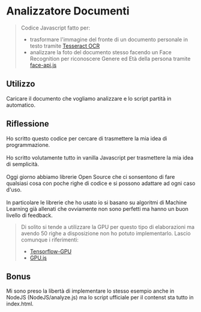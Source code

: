 # Analizzatore Documenti 

> Codice Javascript fatto per:
> - trasformare l'immagine del fronte di un documento personale in testo tramite [Tesseract OCR](https://tesseract.projectnaptha.com/)
> - analizzare la foto del documento stesso facendo un Face Recognition per riconoscere Genere ed Età della persona tramite [face-api.js](https://justadudewhohacks.github.io/face-api.js/docs/index.html)

## Utilizzo
Caricare il documento che vogliamo analizzare e lo script partità in automatico.

## Riflessione
Ho scritto questo codice per cercare di trasmettere la mia idea di programmazione.<br><br>
Ho scritto volutamente tutto in vanilla Javascript per trasmettere la mia idea di semplicità.<br><br>
Oggi giorno abbiamo librerie Open Source che ci sonsentono di fare qualsiasi cosa con poche righe di codice e si possono adattare ad ogni caso d'uso.<br><br>
In particolare le librerie che ho usato io si basano su algoritmi di Machine Learning già allenati che ovviamente non sono perfetti ma hanno un buon livello di feedback.
> Di solito si tende a utilizzare la GPU per questo tipo di elaborazioni ma avendo 50 righe a disposizione non ho potuto implementarlo. 
> Lascio comunque i riferimenti: 
> - [Tensorflow-GPU](https://www.npmjs.com/package/@tensorflow/tfjs-node-gpu)
> - [GPU.js](https://gpu.rocks/#/)

## Bonus
Mi sono preso la libertà di implementare lo stesso esempio anche in NodeJS (NodeJS/analyze.js) ma lo script ufficiale per il contenst sta tutto in index.html.
